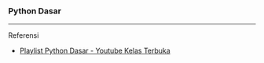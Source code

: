 ### Python Dasar

---

Referensi
- [Playlist Python Dasar - Youtube Kelas Terbuka](https://www.youtube.com/playlist?list=PLZS-MHyEIRo59lUBwU-XHH7Ymmb04ffOY)
